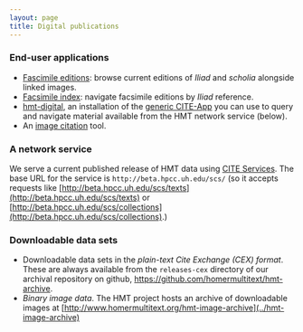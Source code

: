 ```yaml
---
layout: page
title: Digital publications
---
```


### End-user applications

-  [Fascimile editions](../facsimiles/): browse current editions of *Iliad* and *scholia* alongside linked images.
-  [Facsimile index](http://www.homermultitext.org/facsimile/index.html): navigate facsimile editions by *Iliad* reference.
- [hmt-digital](http://www.homermultitext.org/hmt-digital/), an installation of the [generic CITE-App](https://github.com/cite-architecture/cite-app) you can use to query and navigate material available from the HMT network service (below).
-  An [image citation](http://www.homermultitext.org/ict2/) tool.

### A network service

We serve a current published release of HMT data using [CITE Services](https://github.com/cite-architecture/scs-akka).  The base URL for the service is `http://beta.hpcc.uh.edu/scs/` (so it accepts requests like [http://beta.hpcc.uh.edu/scs/texts](http://beta.hpcc.uh.edu/scs/texts) or [http://beta.hpcc.uh.edu/scs/collections](http://beta.hpcc.uh.edu/scs/collections).)

### Downloadable data sets

-  Downloadable data sets in the *plain-text Cite Exchange (CEX) format*.  These are always available from the `releases-cex` directory of our archival repository on github, <https://github.com/homermultitext/hmt-archive>.
-  *Binary image data*.  The HMT project hosts an archive of downloadable images at [http://www.homermultitext.org/hmt-image-archive](../hmt-image-archive)
